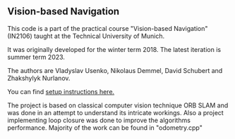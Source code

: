 ## Vision-based Navigation

This code is a part of the practical course "Vision-based Navigation" (IN2106) taught at the Technical University of Munich.

It was originally developed for the winter term 2018. The latest iteration is summer term 2023.

The authors are Vladyslav Usenko, Nikolaus Demmel, David Schubert and Zhakshylyk Nurlanov.

You can find [setup instructions here.](wiki/Setup.md)

The project is based on classical computer vision technique ORB SLAM and was done in an attempt to understand its intricate workings. Also a project implementing loop closure was done to improve the algorithms performance. Majority of the work can be found in "odometry.cpp"

